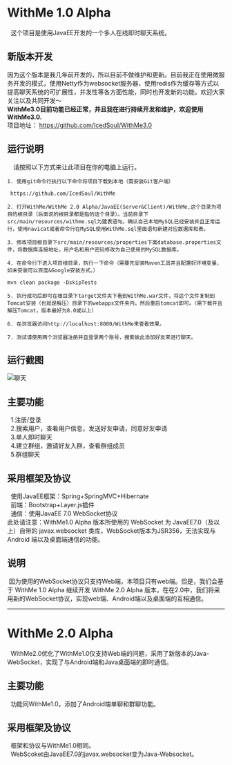 # WithMe 1.0 Alpha
&nbsp;&nbsp;这个项目是使用JavaEE开发的一个多人在线即时聊天系统。

## 新版本开发
因为这个版本是我几年前开发的，所以目前不做维护和更新。目前我正在使用微服务开发的模式，使用Netty作为websocket服务器，使用redis作为缓存等方式以提高聊天系统的可扩展性，并发性等各方面性能，同时也开发新的功能。欢迎大家关注以及共同开发～  
**WithMe3.0目前功能已经正常，并且我在进行持续开发和维护，欢迎使用WithMe3.0.**  
项目地址： https://github.com/IcedSoul/WithMe3.0

## 运行说明
&emsp;请按照以下方式来让此项目在你的电脑上运行。

```
1. 使用git命令行执行以下命令将项目下载到本地（需安装Git客户端）

 https://github.com/IcedSoul/WithMe
 
2. 打开WithMe/WithMe 2.0 Alpha/JavaEE(Server&Client)/WithMe,这个目录为项目的根目录（后面说的根目录都是指的这个目录）。当前目录下src/main/resources/withme.sql为建表语句。确认自己本地MySQL已经安装并且正常运行，使用navicat或者命令行在MySQL使用WithMe.sql里面语句新建对应数据库和表。

3. 修改项目根目录下src/main/resources/properties下面database.properties文件，将数据库连接地址，用户名和用户密码修改为自己使用的MySQL数据库。

4. 在命令行下进入项目根目录，执行一下命令（需要先安装Maven工具并且配置好环境变量，如未安装可以百度&Google安装方式。）

mvn clean package -DskipTests

5. 执行成功后即可在根目录下target文件夹下看到WithMe.war文件，将这个文件复制到Tomcat安装（也就是解压）目录下的webapps文件夹内，然后重启tomcat即可。（需下载并且解压Tomcat，版本最好为8.0或以上）

6. 在浏览器访问http://localhost:8080/WithMe来查看效果。

7. 测试请使用两个浏览器注册并且登录两个账号，搜索彼此添加好友来进行聊天。
```

## 运行截图
![聊天](http://img.icedsoul.cn/img/blog/withme/show.png)
## 主要功能
&nbsp;&nbsp;1.注册/登录<br/>
&nbsp;&nbsp;2.搜索用户，查看用户信息，发送好友申请，同意好友申请<br/>
&nbsp;&nbsp;3.单人即时聊天<br/>
&nbsp;&nbsp;4.建立群组，邀请好友入群，查看群组成员<br/>
&nbsp;&nbsp;5.群组聊天<br/>
## 采用框架及协议
&nbsp;&nbsp;使用JavaEE框架：Spring+SpringMVC+Hibernate<br/>
&nbsp;&nbsp;前端：Bootstrap+Layer.js插件<br/>
&nbsp;&nbsp;通信：使用JavaEE 7.0 WebSocket协议<br/>
此处请注意：WithMe1.0 Alpha 版本所使用的 WebSocket 为 JavaEE7.0（及以上）自带的 javax.websocket 类库，WebSocket版本为JSR356，无法实现与 Android 端以及桌面端通信的功能。<br/>
## 说明
&nbsp;因为使用的WebSocket协议只支持Web端，本项目只有web端。但是，我们会基于 WithMe 1.0 Alpha 继续开发 WithMe 2.0 Alpha 版本，在在2.0中，我们将采用新的WebSocket协议，实现web端、Android端以及桌面端的互相通信。<br/>
***
# WithMe 2.0 Alpha
&nbsp;&nbsp;WithMe2.0优化了WithMe1.0仅支持Web端的问题，采用了新版本的Java-WebSocket，实现了与Android端和Java桌面端的即时通信。<br/>
## 主要功能
&nbsp;&nbsp;功能同WithMe1.0，添加了Android端单聊和群聊功能。<br/>
## 采用框架及协议
&nbsp;&nbsp;框架和协议与WithMe1.0相同。<br/>
&nbsp;&nbsp;WebScoket由JavaEE7.0的javax.websocket变为Java-Websocket。<br/>
